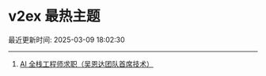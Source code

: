 # v2ex 最热主题

最近更新时间: 2025-03-09 18:02:30

--- 
1. [AI 全栈工程师求职（吴恩达团队首席技术）](https://www.v2ex.com/t/1116989) 
